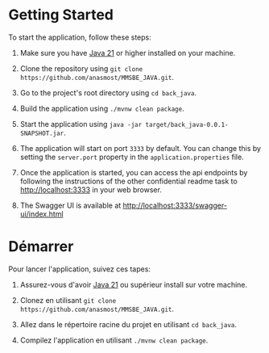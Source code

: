 # Getting Started

To start the application, follow these steps:

1. Make sure you have [Java 21](https://www.oracle.com/java/technologies/javase/jdk21-archive-downloads.html) or higher installed on your machine.

2. Clone the repository using `git clone https://github.com/anasmost/MMSBE_JAVA.git`.

3. Go to the project's root directory using `cd back_java`.

4. Build the application using `./mvnw clean package`.

5. Start the application using `java -jar target/back_java-0.0.1-SNAPSHOT.jar`.

6. The application will start on port `3333` by default. You can change this by setting the `server.port` property in the `application.properties` file.

7. Once the application is started, you can access the api endpoints by following the instructions of the other confidential readme task to [http://localhost:3333](http://localhost:3333) in your web browser.

8. The Swagger UI is available at [http://localhost:3333/swagger-ui/index.html](http://localhost:3333/swagger-ui/index.html)

# Démarrer

Pour lancer l'application, suivez ces tapes:

1. Assurez-vous d'avoir [Java 21](https://www.oracle.com/java/technologies/javase/jdk21-archive-downloads.html) ou supérieur install sur votre machine.

2. Clonez en utilisant `git clone https://github.com/anasmost/MMSBE_JAVA.git`.

3. Allez dans le répertoire racine du projet en utilisant `cd back_java`.

4. Compilez l'application en utilisant `./mvnw clean package`.

5. Lancer l'application en utilisant `java -jar target/back_java-0.0.1-SNAPSHOT.jar`.

6. L'application va se lancer sur le port `3333` par d faut. Vous pouvez modifier ce paramètre en configurant la propriété `server.port` dans le fichier `application.properties`.

7. Une fois l'application lanc e, vous pouvez accéder aux endpoints de l'api en suivant les instructions de l'autre fichier de readme confidentiel vers [http://localhost:3333](http://localhost:3333) dans votre navigateur web.

8. L'interface utilisateur Swagger est disponible [http://localhost:3333/swagger-ui/index.html](http://localhost:3333/swagger-ui/index.html)
